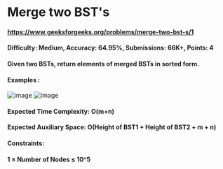 # Merge two BST's
#### https://www.geeksforgeeks.org/problems/merge-two-bst-s/1
#### Difficulty: Medium, Accuracy: 64.95%, Submissions: 66K+, Points: 4
#### Given two BSTs, return elements of merged BSTs in sorted form.

#### Examples :
![image](https://github.com/user-attachments/assets/f7d9d574-6667-42b7-a625-667b84ea3114)
![image](https://github.com/user-attachments/assets/32b0977c-fb02-406a-9c85-5c202e61e49e)

#### Expected Time Complexity: O(m+n)
#### Expected Auxiliary Space: O(Height of BST1 + Height of BST2 + m + n)

#### Constraints:
#### 1 ≤ Number of Nodes ≤ 10^5

